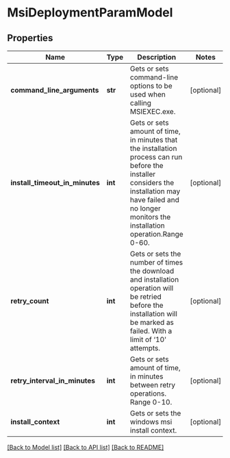# MsiDeploymentParamModel

## Properties
Name | Type | Description | Notes
------------ | ------------- | ------------- | -------------
**command_line_arguments** | **str** | Gets or sets command-line options to be used when calling MSIEXEC.exe. | [optional] 
**install_timeout_in_minutes** | **int** | Gets or sets amount of time, in minutes that the installation process can run before the installer  considers the installation may have failed and no longer monitors the installation operation.Range 0-60. | [optional] 
**retry_count** | **int** | Gets or sets the number of times the download and installation operation will be retried before the installation will be marked as failed. With a limit of ‘10&#39; attempts. | [optional] 
**retry_interval_in_minutes** | **int** | Gets or sets amount of time, in minutes between retry operations. Range 0-10. | [optional] 
**install_context** | **int** | Gets or sets the windows msi install context. | [optional] 

[[Back to Model list]](../README.md#documentation-for-models) [[Back to API list]](../README.md#documentation-for-api-endpoints) [[Back to README]](../README.md)


